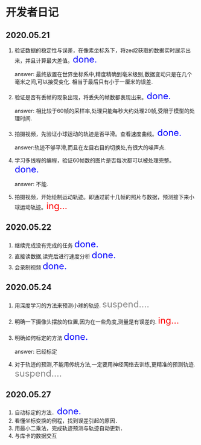 # 开发者日记

## 2020.05.21

1. 验证数据的稳定性与误差，在像素坐标系下，将zed2获取的数据实时展示出来，并且计算最大差值。<font color=blue size=5>done.</font>

   answer: 最终放置在世界坐标系中,精度精确到毫米级别,数据变动只是在几个毫米之间,可以接受变化. 相当于最后只有小于一厘米的误差.

2. 验证是否有丢帧的现象出现，将丢失的帧数都表现出来。<font color=blue size=5>done.</font>

   answer: 相比较于60帧的采样率,处理只能每秒大约处理20帧,受限于模型的处理时间.

3. 拍摄视频，先验证小球运动的轨迹是否平滑。查看速度曲线。<font color=blue size=5>done.</font>

   answer:轨迹不够平滑,而且在左目右目的切换处,有很大的噪声点.

4. 学习多线程的编程，验证60帧数的图片是否每次都可以被处理完整。<font color=blue size=5>done.</font>

   answer: 不能.

5. 拍摄视频，开始绘制运动轨迹。即通过前十几帧的照片与数据，预测接下来小球运动轨迹。<font color=red size=5>ing...</font>

## 2020.05.22

1. 继续完成没有完成的任务 <font color=blue size=5>done.</font>
2. 直接读数据,读完后进行速度分析 <font color=blue size=5>done.</font>
3. 会录制视频 <font color=blue size=5>done.</font>

## 2020.05.24

1. 用深度学习的方法来预测小球的轨迹. <font color=gray size=5>suspend....</font>

2. 明确一下摄像头摆放的位置,因为在一些角度,测量是有误差的. <font color=red size=5>ing...</font>

3. 明确如何标定的方法 <font color=blue size=5>done.</font>

   answer: 已经标定

4. 对于轨迹的预测,不能用传统方法,一定要用神经网络去训练,更精准的预测轨迹. <font color=gray size=5>suspend....</font>

## 2020.05.27

1. 自动标定的方法．<font color=blue size=5>done.</font>
2. 看懂坐标变换的例程，找到误差引起的原因．
3. 用最小二乘法，完成轨迹预测与轨迹自动更新．
4. 与库卡的数据交互